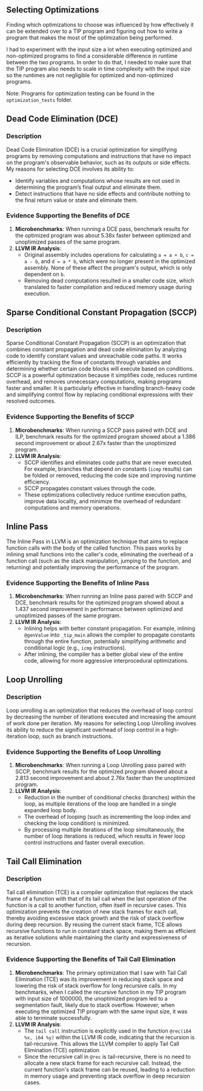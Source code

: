 ## Selecting Optimizations
Finding which optimizations to choose was influenced by how effectively it can be extended over to a TIP program and figuring out how to write a program that makes the most of the optimization being performed.

I had to experiment with the input size a lot when executing optimized and non-optimized programs to find a considerable difference in runtime between the two programs. In order to do that, I needed to make sure that the TIP program also needs to scale in time complexity with the input size so the runtimes are not negligible for optimized and non-optimized programs.

Note: Programs for optimization testing can be found in the `optimization_tests` folder.

## Dead Code Elimination (DCE)
### Description
Dead Code Elimination (DCE) is a crucial optimization for simplifying programs by removing computations and instructions that have no impact on the program's observable behavior, such as its outputs or side effects. My reasons for selecting DCE involves its ability to:

- Identify variables and computations whose results are not used in determining the program’s final output and eliminate them.
- Detect instructions that have no side effects and contribute nothing to the final return value or state and eliminate them.

### **Evidence Supporting the Benefits of DCE**

1. **Microbenchmarks**: When running a DCE pass, benchmark results for the optimized program was about 5.38x faster between optimized and unoptimized passes of the same program. 
2. **LLVM IR Analysis**:
   - Original assembly includes operations for calculating `a = a + b`, `c = a - b`, and `d = a * b`, which were no longer present in the optimized assembly. None of these affect the program's output, which is only dependent on `b`.
   - Removing dead computations resulted in a smaller code size, which translated to faster compilation and reduced memory usage during execution.

## Sparse Conditional Constant Propagation (SCCP)
### Description
Sparse Conditional Constant Propagation (SCCP) is an optimization that combines constant propagation and dead code elimination by analyzing code to identify constant values and unreachable code paths. It works efficiently by tracking the flow of constants through variables and determining whether certain code blocks will execute based on conditions. SCCP is a powerful optimization because it simplifies code, reduces runtime overhead, and removes unnecessary computations, making programs faster and smaller. It is particularly effective in handling branch-heavy code and simplifying control flow by replacing conditional expressions with their resolved outcomes.
### **Evidence Supporting the Benefits of SCCP**

1. **Microbenchmarks**: When running a SCCP pass paired with DCE and ILP, benchmark results for the optimized program showed about a 1.386 second improvement or about 2.67x faster than the unoptimized program.
2. **LLVM IR Analysis**: 
   - SCCP identifies and eliminates code paths that are never executed. For example, branches that depend on constants (`icmp` results) can be folded or removed, reducing the code size and improving runtime efficiency.
   - SCCP propagates constant values through the code.
   - These optimizations collectively reduce runtime execution paths, improve data locality, and minimize the overhead of redundant computations and memory operations.

## Inline Pass
The Inline Pass in LLVM is an optimization technique that aims to replace function calls with the body of the called function. This pass works by inlining small functions into the caller's code, eliminating the overhead of a function call (such as the stack manipulation, jumping to the function, and returning) and potentially improving the performance of the program.
### **Evidence Supporting the Benefits of Inline Pass**

1. **Microbenchmarks**: When running an Inline pass paired with SCCP and DCE, benchmark results for the optimized program showed about a 1.437 second improvement in performance between optimized and unoptimized passes of the same program.
2. **LLVM IR Analysis**:
   - Inlining helps with better constant propagation. For example, inlining `@genValue` into `_tip_main` allows the compiler to propagate constants through the entire function, potentially simplifying arithmetic and conditional logic (e.g., `icmp` instructions).
   - After inlining, the compiler has a better global view of the entire code, allowing for more aggressive interprocedural optimizations.

## Loop Unrolling
### Description
Loop unrolling is an optimization that reduces the overhead of loop control by decreasing the number of iterations executed and increasing the amount of work done per iteration. My reasons for selecting Loop Unrolling involves its ability to reduce the significant overhead of loop control in a high-iteration loop, such as branch instructions.

### Evidence Supporting the Benefits of Loop Unrolling
1. **Microbenchmarks**: When running a Loop Unrolling pass paired with SCCP, benchmark results for the optimized program showed about a 2.813 second improvement and about 2.76x faster than the unoptimized program.
2. **LLVM IR Analysis**:
   - Reduction in the number of conditional checks (branches) within the loop, as multiple iterations of the loop are handled in a single expanded loop body.
   - The overhead of looping (such as incrementing the loop index and checking the loop condition) is minimized.
   - By processing multiple iterations of the loop simultaneously, the number of loop iterations is reduced, which results in fewer loop control instructions and faster overall execution.

## Tail Call Elimination
### Description
Tail call elimination (TCE) is a compiler optimization that replaces the stack frame of a function with that of its tail call when the last operation of the function is a call to another function, often itself in recursive cases. This optimization prevents the creation of new stack frames for each call, thereby avoiding excessive stack growth and the risk of stack overflow during deep recursion. By reusing the current stack frame, TCE allows recursive functions to run in constant stack space, making them as efficient as iterative solutions while maintaining the clarity and expressiveness of recursion.

### Evidence Supporting the Benefits of Tail Call Elimination
1. **Microbenchmarks**: The primary optimization that I saw with Tail Call Elimination (TCE) was its improvement in reducing stack space and lowering the risk of stack overflow for long recursive calls. In my benchmarks, when I called the recursive function in my TIP program with input size of 1000000, the unoptimized program led to a segmentation fault, likely due to stack overflow. However, when executing the optimized TIP program with the same input size, it was able to terminate successfully.
2. **LLVM IR Analysis**:
   - The `tail call` instruction is explicitly used in the function `@rec(i64 %x, i64 %y)` within the LLVM IR code, indicating that the recursion is tail-recursive. This allows the LLVM compiler to apply Tail Call Elimination (TCE) optimization
   - Since the recursive call in `@rec` is tail-recursive, there is no need to allocate a new stack frame for each recursive call. Instead, the current function's stack frame can be reused, leading to a reduction in memory usage and preventing stack overflow in deep recursion cases.

